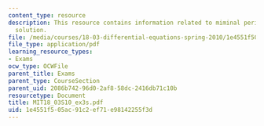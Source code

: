 ```yaml
---
content_type: resource
description: This resource contains information related to miminal period, and periodic
  solution.
file: /media/courses/18-03-differential-equations-spring-2010/1e4551f505ac91c2ef71e98142255f3d_MIT18_03S10_ex3s.pdf
file_type: application/pdf
learning_resource_types:
- Exams
ocw_type: OCWFile
parent_title: Exams
parent_type: CourseSection
parent_uid: 2086b742-96d0-2af8-58dc-2416db71c10b
resourcetype: Document
title: MIT18_03S10_ex3s.pdf
uid: 1e4551f5-05ac-91c2-ef71-e98142255f3d
---
```

